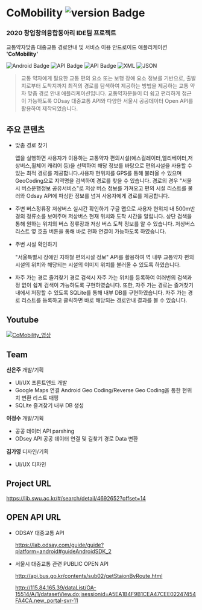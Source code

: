 
# CoMobility ![version Badge](https://img.shields.io/badge/version-0.8%20ver-yellow)
### 2020 창업창의융합동아리 IDE팀 프로젝트
교통약자맞춤 대중교통 경로안내 및 서비스 이용 안드로이드 애플리케이션 **'CoMobility'**

![Android Badge](https://img.shields.io/badge/Android-7.0&nbsp;API&nbsp;Level&nbsp;24-green) ![API Badge](https://img.shields.io/badge/Public&nbsp;OPEN&nbsp;API-blue) ![API Badge](https://img.shields.io/badge/ODsay&nbsp;OPEN&nbsp;API-orange) ![XML](https://img.shields.io/badge/XML-red) ![JSON](https://img.shields.io/badge/JSON-black)

> 교통 약자에게 필요한 교통 편의 요소 또는 보행 장애 요소 정보를 기반으로, 출발지로부터 도착지까지 최적의 경로를 탐색하여 제공하는 방법을 제공하는 교통 약자 맞춤 경로 안내 애플리케이션입니다.
교통약자분들이 더 쉽고 편리하게 접근이 가능하도록 ODsay 대중교통 API와 다양한 서울시 공공데이터 Open API를 활용하여 제작되었습니다.

## 주요 콘텐츠

+ 맞춤 경로 찾기
    
    앱을 실행하면 사용자가 이용하는 교통약자 편의시설(에스컬레이터,엘리베이터,저상버스,휠체어 캐리어 등)을 선택하여 해당 정보를 바탕으로 편의시설을 사용할 수 있는 최적 경로를 제공합니다.사용자 현위치를 GPS를 통해 불러올 수 있으며 GeoCoding으로 지역명을 검색하여 경로를 찾을 수 있습니다. 경로의 경우 "서울시 버스운행정보 공유서비스"로 저상 버스 정보를 가져오고 편의 시설 리스트를 불러와 Odsay API에 파싱한 정보를 넘겨 사용자에게 경로를 제공합니다.   
    
+ 주변 버스정류장 저상버스 실시간 확인하기
    구글 맵으로 사용자 현위치 내 500m반경의 정류소를 보여주며 저상버스 현재 위치와 도착 시간을 알립니다. 상단 검색을 통해 원하는 위치의 버스 정류장과 저상 버스 도착 정보를 알 수 있습니다. 저상버스 리스트 옆 호출 버튼을 통해 바로 전화 연결이 가능하도록 하였습니다.

+ 주변 시설 확인하기

    "서울특별시 장애인 지하철 편의시설 정보" API를 활용하여 역 내부 교통약자 편의 시설의 위치와 해당되는 시설의 이미지 위치를 불러올 수 있도록 하였습니다. 

+ 자주 가는 경로 즐겨찾기
    경로 검색시 자주 가는 위치를 등록하여 여러번의 검색과정 없이 쉽게 검색이 가능하도록 구현하였습니다. 또한, 자주 가는 경로는 즐겨찾기 내에서 저장할 수 있도록 SQLite를 통해 내부 DB를 구현하였습니다. 자주 가는 경로 리스트를 등록하고 클릭하면 바로 해당되는 경로안내 결과를 볼 수 있습니다.    

## Youtube
[![CoMobility_영상]( https://img.youtube.com/vi/zhNSfLScdwE/0.jpg)](https://youtu.be/zhNSfLScdwE) 

## Team
**신은주** 개발/기획 
  + UI/UX 프론트앤드 개발
  + Google Maps 연결 Android Geo Coding/Reverse Geo Coding을 통한 현위치 변환 리스트 매핑
  + SQLite 즐겨찾기 내부 DB 생성
  
**이정수** 개발/기획
  + 공공 데이터 API parshing
  + ODsey API 공공 데이터 연결 및 길찾기 경로 Data 변환
  
**김가영** 디자인/기획 
  + UI/UX 디자인

## Project URL
https://lib.swu.ac.kr/#/search/detail/4692652?offset=14

## OPEN API URL
+ ODSAY 대중교통 API

    https://lab.odsay.com/guide/guide?platform=android#guideAndroidSDK_2

+ 서울시 대중교통 관련 PUBLIC OPEN API

    http://api.bus.go.kr/contents/sub02/getStaionByRoute.html

    http://115.84.165.39/dataList/OA-15514/A/1/datasetView.do;jsessionid=A5EA1B4F9B1CEA47CEE02247454FA4CA.new_portal-svr-11
